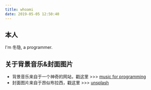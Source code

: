 ```yaml
---
title: whoami
date: 2019-05-05 12:50:40
---
```


## 本人
I'm 冬隐, a programmer.

## 关于背景音乐&封面图片
- 背景音乐来自于一个神奇的网站，戳这里 >>> [music for programming](https://musicforprogramming.net)
- 封面图片来自于昂似布拉西，戳这里 >>> [unsplash](https://unsplash.com)
